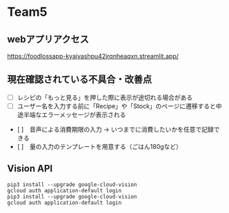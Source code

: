 # Team5
## webアプリアクセス
https://foodlossapp-kyaivashpu42jrqnheaqxn.streamlit.app/


## 現在確認されている不具合・改善点
- [ ] レシピの「もっと見る」を押した際に表示が途切れる場合がある
- [ ] ユーザー名を入力する前に「Recipe」や「Stock」のページに遷移すると中途半端なエラーメッセージが表示される
- [ ]　音声による消費期限の入力 -> いつまでに消費したいかを任意で記録できる
- [ ]　量の入力のテンプレートを用意する（ごはん180gなど）


## Vision API
```
pip3 install --upgrade google-cloud-vision
gcloud auth application-default login
pip3 install --upgrade google-cloud-vision 
gcloud auth application-default login
```
